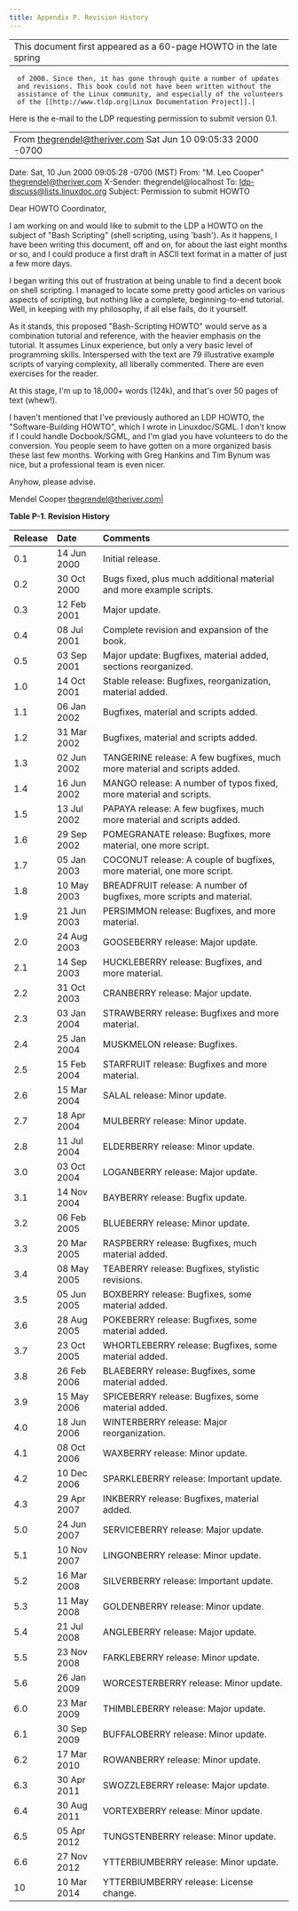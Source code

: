 ```yaml
---
title: Appendix P. Revision History
---
```


|   |
|---|
|This document first appeared as a 60-page HOWTO in the late spring
      of 2000. Since then, it has gone through quite a number of updates
      and revisions. This book could not have been written without the
      assistance of the Linux community, and especially of the volunteers
      of the [[http://www.tldp.org|Linux Documentation Project]].|

Here is the e-mail to the LDP requesting permission to submit version 0.1.

|   |
|---|
|From thegrendel@theriver.com Sat Jun 10 09:05:33 2000 -0700
Date: Sat, 10 Jun 2000 09:05:28 -0700 (MST)
From: "M. Leo Cooper" <thegrendel@theriver.com>
X-Sender: thegrendel@localhost
To: ldp-discuss@lists.linuxdoc.org
Subject: Permission to submit HOWTO

Dear HOWTO Coordinator,

I am working on and would like to submit to the LDP a HOWTO on the subject
of "Bash Scripting" (shell scripting, using 'bash'). As it happens,
I have been writing this document, off and on, for about the last eight
months or so, and I could produce a first draft in ASCII text format in
a matter of just a few more days.

I began writing this out of frustration at being unable to find a
decent book on shell scripting. I managed to locate some pretty good
articles on various aspects of scripting, but nothing like a complete,
beginning-to-end tutorial.  Well, in keeping with my philosophy, if all
else fails, do it yourself.

As it stands, this proposed "Bash-Scripting HOWTO" would serve as a
combination tutorial and reference, with the heavier emphasis on the
tutorial. It assumes Linux experience, but only a very basic level
of programming skills. Interspersed with the text are 79 illustrative
example scripts of varying complexity, all liberally commented. There
are even exercises for the reader.

At this stage, I'm up to 18,000+ words (124k), and that's over 50 pages of
text (whew!).


I haven't mentioned that I've previously authored an LDP HOWTO, the
"Software-Building HOWTO", which I wrote in Linuxdoc/SGML. I don't know
if I could handle Docbook/SGML, and I'm glad you have volunteers to do
the conversion. You people seem to have gotten on a more organized basis
these last few months. Working with Greg Hankins and Tim Bynum was nice,
but a professional team is even nicer.

Anyhow, please advise.


Mendel Cooper
thegrendel@theriver.com|

**Table P-1. Revision History**

|Release|Date|Comments|
|:--|:--|:--|
|0.1|14 Jun 2000|Initial release.|
|0.2|30 Oct 2000|Bugs fixed, plus much additional material and more example scripts.|
|0.3|12 Feb 2001|Major update.|
|0.4|08 Jul 2001|Complete revision and expansion of the book.|
|0.5|03 Sep 2001|Major update: Bugfixes, material added, sections reorganized.|
|1.0|14 Oct 2001|Stable release: Bugfixes, reorganization, material added.|
|1.1|06 Jan 2002|Bugfixes, material and scripts added.|
|1.2|31 Mar 2002|Bugfixes, material and scripts added.|
|1.3|02 Jun 2002|TANGERINE release: A few bugfixes, much more material and scripts added.|
|1.4|16 Jun 2002|MANGO release: A number of typos fixed, more material and scripts.|
|1.5|13 Jul 2002|PAPAYA release: A few bugfixes, much more material and scripts added.|
|1.6|29 Sep 2002|POMEGRANATE release: Bugfixes, more material, one more script.|
|1.7|05 Jan 2003|COCONUT release: A couple of bugfixes, more material, one more script.|
|1.8|10 May 2003|BREADFRUIT release: A number of bugfixes, more scripts and material.|
|1.9|21 Jun 2003|PERSIMMON release: Bugfixes, and more material.|
|2.0|24 Aug 2003|GOOSEBERRY release: Major update.|
|2.1|14 Sep 2003|HUCKLEBERRY release: Bugfixes, and more material.|
|2.2|31 Oct 2003|CRANBERRY release: Major update.|
|2.3|03 Jan 2004|STRAWBERRY release: Bugfixes and more material.|
|2.4|25 Jan 2004|MUSKMELON release: Bugfixes.|
|2.5|15 Feb 2004|STARFRUIT release: Bugfixes and more material.|
|2.6|15 Mar 2004|SALAL release: Minor update.|
|2.7|18 Apr 2004|MULBERRY release: Minor update.|
|2.8|11 Jul 2004|ELDERBERRY release: Minor update.|
|3.0|03 Oct 2004|LOGANBERRY release: Major update.|
|3.1|14 Nov 2004|BAYBERRY release: Bugfix update.|
|3.2|06 Feb 2005|BLUEBERRY release: Minor update.|
|3.3|20 Mar 2005|RASPBERRY release: Bugfixes, much material added.|
|3.4|08 May 2005|TEABERRY release: Bugfixes, stylistic revisions.|
|3.5|05 Jun 2005|BOXBERRY release: Bugfixes, some material added.|
|3.6|28 Aug 2005|POKEBERRY release: Bugfixes, some material added.|
|3.7|23 Oct 2005|WHORTLEBERRY release: Bugfixes, some material added.|
|3.8|26 Feb 2006|BLAEBERRY release: Bugfixes, some material added.|
|3.9|15 May 2006|SPICEBERRY release: Bugfixes, some material added.|
|4.0|18 Jun 2006|WINTERBERRY release: Major reorganization.|
|4.1|08 Oct 2006|WAXBERRY release: Minor update.|
|4.2|10 Dec 2006|SPARKLEBERRY release: Important update.|
|4.3|29 Apr 2007|INKBERRY release: Bugfixes, material added.|
|5.0|24 Jun 2007|SERVICEBERRY release: Major update.|
|5.1|10 Nov 2007|LINGONBERRY release: Minor update.|
|5.2|16 Mar 2008|SILVERBERRY release: Important update.|
|5.3|11 May 2008|GOLDENBERRY release: Minor update.|
|5.4|21 Jul 2008|ANGLEBERRY release: Major update.|
|5.5|23 Nov 2008|FARKLEBERRY release: Minor update.|
|5.6|26 Jan 2009|WORCESTERBERRY release: Minor update.|
|6.0|23 Mar 2009|THIMBLEBERRY release: Major update.|
|6.1|30 Sep 2009|BUFFALOBERRY release: Minor update.|
|6.2|17 Mar 2010|ROWANBERRY release: Minor update.|
|6.3|30 Apr 2011|SWOZZLEBERRY release: Major update.|
|6.4|30 Aug 2011|VORTEXBERRY release: Minor update.|
|6.5|05 Apr 2012|TUNGSTENBERRY release: Minor update.|
|6.6|27 Nov 2012|YTTERBIUMBERRY release: Minor update.|
|10|10 Mar 2014|YTTERBIUMBERRY release: License change.|
